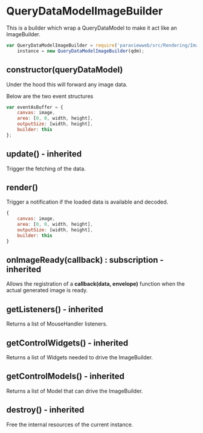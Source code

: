 # QueryDataModelImageBuilder

This is a builder which wrap a QueryDataModel to make it act like an ImageBuilder.

```js
var QueryDataModelImageBuilder = require('paraviewweb/src/Rendering/Image/QueryDataModelImageBuilder'),
    instance = new QueryDataModelImageBuilder(qdm);
```

## constructor(queryDataModel)

Under the hood this will forward any image data.

Below are the two event structures

```js
var eventAsBuffer = {
    canvas: image,
    area: [0, 0, width, height],
    outputSize: [width, height],
    builder: this
};
```

## update() - inherited

Trigger the fetching of the data.

## render()

Trigger a notification if the loaded data is available and decoded.

```js
{
    canvas: image,
    area: [0, 0, width, height],
    outputSize: [width, height],
    builder: this
}
```

## onImageReady(callback) : subscription - inherited

Allows the registration of a __callback(data, envelope)__ function when the
actual generated image is ready.

## getListeners() - inherited

Returns a list of MouseHandler listeners.

## getControlWidgets() - inherited

Returns a list of Widgets needed to drive the ImageBuilder.

## getControlModels() - inherited

Returns a list of Model that can drive the ImageBuilder.

## destroy() - inherited

Free the internal resources of the current instance.
